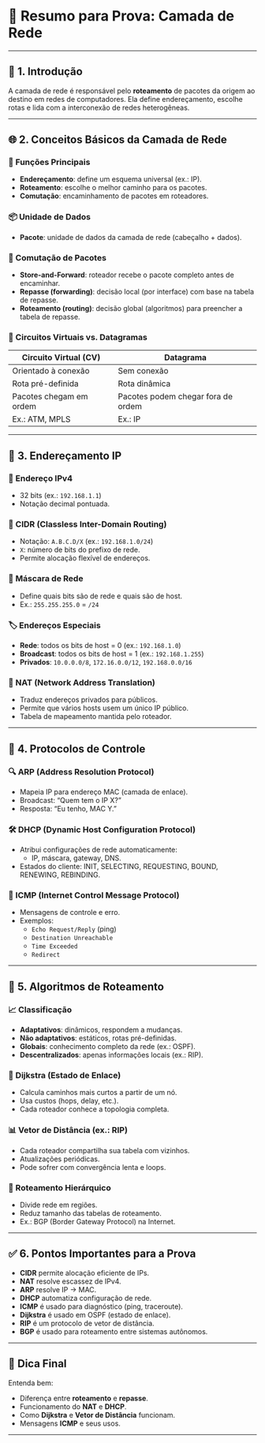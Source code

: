
# 📘 Resumo para Prova: Camada de Rede

---

## 📌 1. Introdução

A camada de rede é responsável pelo **roteamento** de pacotes da origem ao destino em redes de computadores. Ela define endereçamento, escolhe rotas e lida com a interconexão de redes heterogêneas.

---

## 🌐 2. Conceitos Básicos da Camada de Rede

### 🧠 Funções Principais
- **Endereçamento**: define um esquema universal (ex.: IP).
- **Roteamento**: escolhe o melhor caminho para os pacotes.
- **Comutação**: encaminhamento de pacotes em roteadores.

### 📦 Unidade de Dados
- **Pacote**: unidade de dados da camada de rede (cabeçalho + dados).

### 🔁 Comutação de Pacotes
- **Store-and-Forward**: roteador recebe o pacote completo antes de encaminhar.
- **Repasse (forwarding)**: decisão local (por interface) com base na tabela de repasse.
- **Roteamento (routing)**: decisão global (algoritmos) para preencher a tabela de repasse.

### 🧩 Circuitos Virtuais vs. Datagramas
| **Circuito Virtual (CV)** | **Datagrama** |
|---------------------------|---------------|
| Orientado à conexão | Sem conexão |
| Rota pré-definida | Rota dinâmica |
| Pacotes chegam em ordem | Pacotes podem chegar fora de ordem |
| Ex.: ATM, MPLS | Ex.: IP |

---

## 🔢 3. Endereçamento IP

### 📍 Endereço IPv4
- 32 bits (ex.: `192.168.1.1`)
- Notação decimal pontuada.

### 🧱 CIDR (Classless Inter-Domain Routing)
- Notação: `A.B.C.D/X` (ex.: `192.168.1.0/24`)
- `X`: número de bits do prefixo de rede.
- Permite alocação flexível de endereços.

### 🧮 Máscara de Rede
- Define quais bits são de rede e quais são de host.
- Ex.: `255.255.255.0` = `/24`

### 🏷️ Endereços Especiais
- **Rede**: todos os bits de host = 0 (ex.: `192.168.1.0`)
- **Broadcast**: todos os bits de host = 1 (ex.: `192.168.1.255`)
- **Privados**: `10.0.0.0/8`, `172.16.0.0/12`, `192.168.0.0/16`

### 🔄 NAT (Network Address Translation)
- Traduz endereços privados para públicos.
- Permite que vários hosts usem um único IP público.
- Tabela de mapeamento mantida pelo roteador.

---

## 🔧 4. Protocolos de Controle

### 🔍 ARP (Address Resolution Protocol)
- Mapeia IP para endereço MAC (camada de enlace).
- Broadcast: “Quem tem o IP X?”
- Resposta: “Eu tenho, MAC Y.”

### 🛠️ DHCP (Dynamic Host Configuration Protocol)
- Atribui configurações de rede automaticamente:
  - IP, máscara, gateway, DNS.
- Estados do cliente: INIT, SELECTING, REQUESTING, BOUND, RENEWING, REBINDING.

### 📡 ICMP (Internet Control Message Protocol)
- Mensagens de controle e erro.
- Exemplos:
  - `Echo Request/Reply` (ping)
  - `Destination Unreachable`
  - `Time Exceeded`
  - `Redirect`

---

## 🧭 5. Algoritmos de Roteamento

### 📈 Classificação
- **Adaptativos**: dinâmicos, respondem a mudanças.
- **Não adaptativos**: estáticos, rotas pré-definidas.
- **Globais**: conhecimento completo da rede (ex.: OSPF).
- **Descentralizados**: apenas informações locais (ex.: RIP).

### 🧠 Dijkstra (Estado de Enlace)
- Calcula caminhos mais curtos a partir de um nó.
- Usa custos (hops, delay, etc.).
- Cada roteador conhece a topologia completa.

### 📊 Vetor de Distância (ex.: RIP)
- Cada roteador compartilha sua tabela com vizinhos.
- Atualizações periódicas.
- Pode sofrer com convergência lenta e loops.

### 🏢 Roteamento Hierárquico
- Divide rede em regiões.
- Reduz tamanho das tabelas de roteamento.
- Ex.: BGP (Border Gateway Protocol) na Internet.

---

## ✅ 6. Pontos Importantes para a Prova

- **CIDR** permite alocação eficiente de IPs.
- **NAT** resolve escassez de IPv4.
- **ARP** resolve IP → MAC.
- **DHCP** automatiza configuração de rede.
- **ICMP** é usado para diagnóstico (ping, traceroute).
- **Dijkstra** é usado em OSPF (estado de enlace).
- **RIP** é um protocolo de vetor de distância.
- **BGP** é usado para roteamento entre sistemas autônomos.

---

## 🧠 Dica Final

Entenda bem:
- Diferença entre **roteamento** e **repasse**.
- Funcionamento do **NAT** e **DHCP**.
- Como **Dijkstra** e **Vetor de Distância** funcionam.
- Mensagens **ICMP** e seus usos.

---
